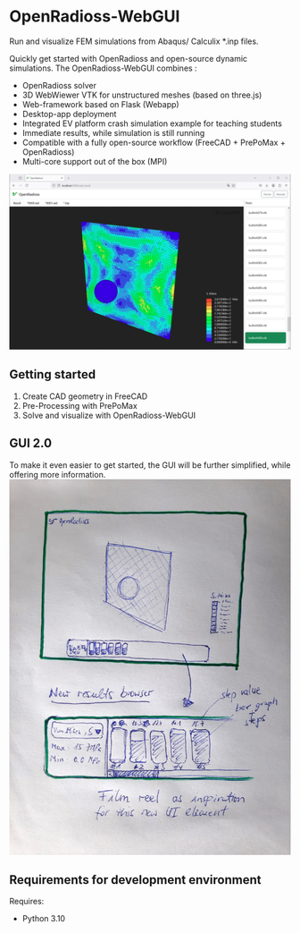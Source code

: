 # OpenRadioss-WebGUI
Run and visualize FEM simulations from Abaqus/ Calculix *.inp files.

Quickly get started with OpenRadioss and open-source dynamic simulations. The OpenRadioss-WebGUI combines :
- OpenRadioss solver
- 3D WebWiewer VTK for unstructured meshes (based on three.js)
- Web-framework based on Flask (Webapp)
- Desktop-app deployment 
- Integrated EV platform crash simulation example for teaching students
- Immediate results, while simulation is still running
- Compatible with a fully open-source workflow (FreeCAD + PrePoMax + OpenRadioss)
- Multi-core support out of the box (MPI)

![openradioss gui](openradioss-2.png)

## Getting started
1. Create CAD geometry in FreeCAD
2. Pre-Processing with PrePoMax
3. Solve and visualize with OpenRadioss-WebGUI

## GUI 2.0
To make it even easier to get started, the GUI will be further simplified, while offering more information.
![new-ui-element-for-simulations-results](new-ui-element-for-simulations-results.jpeg)

## Requirements for development environment
Requires:
- Python 3.10


